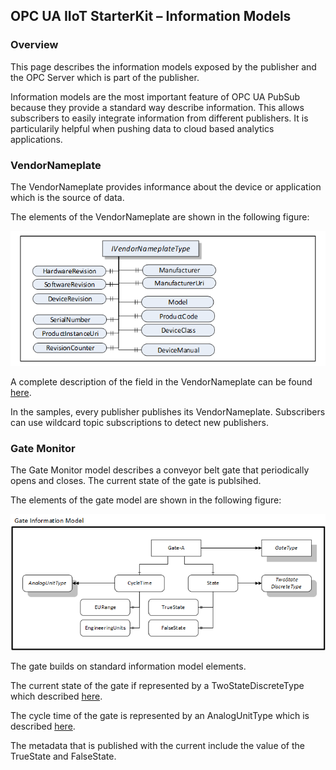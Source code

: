 ﻿## OPC UA IIoT StarterKit – Information Models
### Overview
This page describes the information models exposed by the publisher and the OPC Server which is part of the publisher.

Information models are the most important feature of OPC UA PubSub because they provide a standard way describe information. This allows subscribers to easily integrate information from different publishers. It is particularily helpful when pushing data to cloud based analytics applications.

### VendorNameplate
The VendorNameplate provides informance about the device or application which is the source of data. 

The elements of the VendorNameplate are shown in the following figure: 

![VendorNameplate](../images/vendor-nameplate.png "VendorNameplate") 

A complete description of the field in the VendorNameplate can be found [here](https://reference.opcfoundation.org/DI/docs/4.5.2/).

In the samples, every publisher publishes its VendorNameplate. Subscribers can use wildcard topic subscriptions to detect new publishers.  

### Gate Monitor
The Gate Monitor model describes a conveyor belt gate that periodically opens and closes. The current state of the gate is publsihed.

The elements of the gate model are shown in the following figure: 

![gate](../images/single-led.png "gate") 

The gate builds on standard information model elements. 

The current state of the gate if represented by a TwoStateDiscreteType which described [here](https://reference.opcfoundation.org/v104/Core/docs/Part8/5.3.3/#5.3.3.2). 

The cycle time of the gate is represented by an AnalogUnitType which is described [here](https://reference.opcfoundation.org/v104/Core/docs/Part8/5.3.2/#5.3.2.4). 

The metadata that is published with the current include the value of the TrueState and FalseState.

